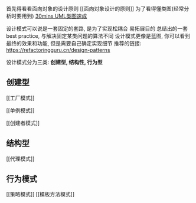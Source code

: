 首先得看看面向对象的设计原则
[[面向对象设计的原则]]
为了看得懂类图(经常分析时要用到)
[30mins UML类图速成](https://zhuanlan.zhihu.com/p/109655171)

设计模式可以说是一套固定的套路, 是为了实现松耦合 易拓展目的 总结出的一套best practice, 与解决固定某类问题的算法不同 设计模式更像是蓝图, 你可以看到最终的效果和功能, 但是需要自己确定实现细节
推荐的链接: https://refactoringguru.cn/design-patterns

设计模式分为三类: 
**创建型, 结构性, 行为型**


## 创建型

[[工厂模式]]

[[单例模式]]

[[创建者模式]]

## 结构型

[[代理模式]]

## 行为模式
[[策略模式]]
[[模板方法模式]]